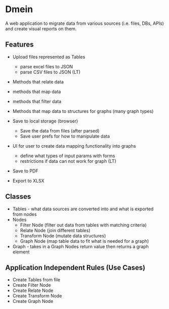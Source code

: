 # Dmein

A web application to migrate data from various sources (i.e. files, DBs, APIs) and create visual reports on them.

## Features
- Upload files represented as Tables
  - parse excel files to JSON
  - parse CSV files to JSON (LT)

- Methods that relate data
- methods that map data
- methods that filter data
- Methods that map data to structures for graphs (many graph types)

- Save to local storage (browser)
  - Save the data from files (after parsed)
  - Save user prefs for how to manipulate data

- UI for user to create data mapping functionality into graphs
  - define what types of input params with forms
  - restrictions if data can not work for graph (LT)

- Save to PDF
- Export to XLSX

## Classes
- Tables - what data sources are converted into and what is exported from nodes
- Nodes
  - Filter Node (filter out data from tables with matching criteria)
  - Relate Node (join different tables)
  - Transform Node (mutate data structures)
  - Graph Node (map table data to fit what is needed for a graph)
- Graph - takes in a Graph Nodes return value then returns a graph element

## Application Independent Rules (Use Cases)
- Create Tables from file
- Create Filter Node
- Create Relate Node
- Create Transform Node
- Create Graph Node 
